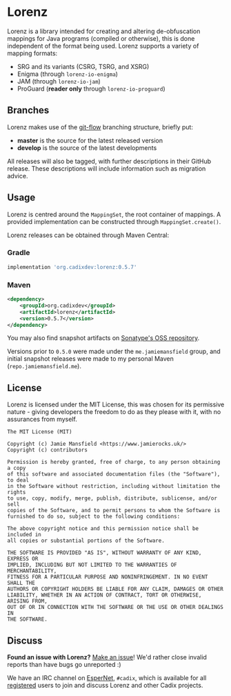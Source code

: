 Lorenz
======

Lorenz is a library intended for creating and altering de-obfuscation mappings for Java
programs (compiled or otherwise), this is done independent of the format being used. Lorenz
supports a variety of mapping formats:

- SRG and its variants (CSRG, TSRG, and XSRG)
- Enigma (through `lorenz-io-enigma`)
- JAM (through `lorenz-io-jam`)
- ProGuard (**reader only** through `lorenz-io-proguard`)

## Branches

Lorenz makes use of the [git-flow] branching structure, briefly put:

- **master** is the source for the latest released version
- **develop** is the source of the latest developments

All releases will also be tagged, with further descriptions in their GitHub release.
These descriptions will include information such as migration advice.

## Usage

Lorenz is centred around the `MappingSet`, the root container of mappings. A provided
implementation can be constructed through `MappingSet.create()`.

Lorenz releases can be obtained through Maven Central:

### Gradle

```groovy
implementation 'org.cadixdev:lorenz:0.5.7'
```

### Maven

```xml
<dependency>
    <groupId>org.cadixdev</groupId>
    <artifactId>lorenz</artifactId>
    <version>0.5.7</version>
</dependency>
```

You may also find snapshot artifacts on [Sonatype's OSS repository].

Versions prior to `0.5.0` were made under the `me.jamiemansfield` group, and initial
snapshot releases were made to my personal Maven  (`repo.jamiemansfield.me`).

## License

Lorenz is licensed under the MIT License, this was chosen for its permissive nature -
giving developers the freedom to do as they please with it, with no assurances from myself.

```
The MIT License (MIT)

Copyright (c) Jamie Mansfield <https://www.jamierocks.uk/>
Copyright (c) contributors

Permission is hereby granted, free of charge, to any person obtaining a copy
of this software and associated documentation files (the "Software"), to deal
in the Software without restriction, including without limitation the rights
to use, copy, modify, merge, publish, distribute, sublicense, and/or sell
copies of the Software, and to permit persons to whom the Software is
furnished to do so, subject to the following conditions:

The above copyright notice and this permission notice shall be included in
all copies or substantial portions of the Software.

THE SOFTWARE IS PROVIDED "AS IS", WITHOUT WARRANTY OF ANY KIND, EXPRESS OR
IMPLIED, INCLUDING BUT NOT LIMITED TO THE WARRANTIES OF MERCHANTABILITY,
FITNESS FOR A PARTICULAR PURPOSE AND NONINFRINGEMENT. IN NO EVENT SHALL THE
AUTHORS OR COPYRIGHT HOLDERS BE LIABLE FOR ANY CLAIM, DAMAGES OR OTHER
LIABILITY, WHETHER IN AN ACTION OF CONTRACT, TORT OR OTHERWISE, ARISING FROM,
OUT OF OR IN CONNECTION WITH THE SOFTWARE OR THE USE OR OTHER DEALINGS IN
THE SOFTWARE.
```

## Discuss

**Found an issue with Lorenz?** [Make an issue]! We'd rather close invalid
reports than have bugs go unreported :)

We have an IRC channel on [EsperNet], `#cadix`, which is available for all
[registered](https://esper.net/getting_started.php#registration) users to join
and discuss Lorenz and other Cadix projects.

[git-flow]: https://nvie.com/posts/a-successful-git-branching-model/
[Sonatype's OSS repository]: https://oss.sonatype.org/content/repositories/snapshots/
[Make an issue]: https://github.com/CadixDev/Lorenz/issues/new
[EsperNet]: https://esper.net/
